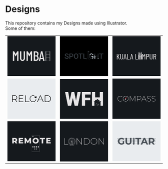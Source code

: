 # Designs
This repository contains my Designs made using Illustrator.<br>
Some of them:<br>
<table>
<tr><td><img src="./2020-12/png/27.12.2020.png"></td><td><img src="./2020-11/png/21.11.2020.png"></td><td><img src="./2020-12/png/29.12.2020.png"></td></tr>
<tr><td><img src="./2020-11/png/25.11.2020.png"></td><td><img src="./2021-01/png/05.01.2021.png"></td><td><img src="./2020-12/png/12.12.2020.png"></td></tr>
<tr><td><img src="./2020-12/png/08.12.2020.png"></td><td><img src="./2020-12/png/16.12.2020.png"></td><td><img src="./2020-12/png/02.12.2020.png"></td></tr>
</table>
